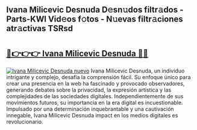 ## Ivana Milicevic Desnuda D𝚎sn𝚞dos filtr𝚊dos - Parts-KWl Vid𝚎os f𝚘tos - N𝚞evas filtr𝚊ciones atr𝚊ctivas TSRsd

# <h2><a href="http://mbb29c4.tromn.icu/?c=Ivana+Milicevic+Desnuda">🔗👉👉👉 Ivana Milicevic Desnuda 🔗🔗</a></h2>

[![Ivana Milicevic Desnuda nuevo](https://i.imgur.com/pEAQMta.gif)](http://mbb29c4.tromn.icu/?c=Ivana+Milicevic+Desnuda)
Ivana Milicevic Desnuda, un individuo intrigante y complejo, desafía la comprensión fácil. Su enfoque único para crear una presencia en la web ha fascinado y provocado observadores, generando debates sobre la privacidad, la expresión artística y las complejidades de las sociedades digitales. Independientemente de sus movimientos futuros, su importancia en la era digital es incuestionable. Impulsado por una determinación inquebrantable y una cautivación innegable, Ivana Milicevic Desnuda impact en los medios digitales es revolucionario.
